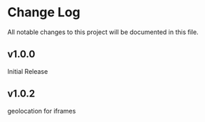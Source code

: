# Change Log

All notable changes to this project will be documented in this file.

## v1.0.0

Initial Release

## v1.0.2 

geolocation for iframes
